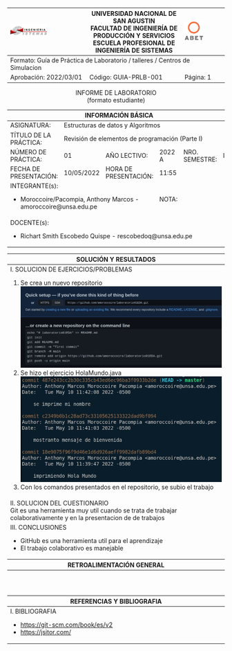 <div dir="auto" align="center">
    <table>
        <tbody>
            <tr>
                <td>
                    <a target="_blank" rel="noopener noreferrer" href="https://github.com/rescobedoq/pw2/blob/main/epis.png?raw=true"><img src="https://github.com/rescobedoq/pw2/raw/main/epis.png?raw=true" alt="EPIS" style="width: 50%; max-width: 100%;"></a>
                </td>
                <th>
                    <span>UNIVERSIDAD NACIONAL DE SAN AGUSTIN</span><br>
                    <span>FACULTAD DE INGENIERÍA DE PRODUCCIÓN Y SERVICIOS</span><br>
                    <span>ESCUELA PROFESIONAL DE INGENIERÍA DE SISTEMAS</span>
                </th>
                <td>
                    <a target="_blank" rel="noopener noreferrer" href="https://github.com/rescobedoq/pw2/blob/main/abet.png?raw=true"><img src="https://github.com/rescobedoq/pw2/raw/main/abet.png?raw=true" alt="ABET" style="width: 50%; max-width: 100%;"></a>
                </td>
            </tr>
        </tbody>
        <tbody>
            <tr>
                <td colspan="3"><span>Formato</span>: Guía de Práctica de Laboratorio / talleres / Centros de Simulacion</td>
            </tr>
            <tr>
                <td><span>Aprobación</span>: 2022/03/01</td>
                <td><span>Código</span>: GUIA-PRLB-001</td>
                <td><span>Página</span>: 1</td>
            </tr>
        </tbody>
	</table>
</div>

<div dir="auto">
	<div dir="auto" align="center">
        <span>INFORME DE LABORATORIO</span><br>
        <span>(formato estudiante)</span>
	</div>
    <table>
        <tbody>
            <tr>
                <th colspan="6">INFORMACIÓN BÁSICA</th>
            </tr>
        </tbody>
        <tbody>
		    <tr>
			    <td>ASIGNATURA:</td>
			    <td colspan="5">Estructuras de datos y Algoritmos</td>
		    </tr>
		    <tr>
			    <td>TÍTULO DE LA PRÁCTICA:</td>
			    <td colspan="5">Revisión de elementos de programación (Parte I)</td>
		    </tr>
		    <tr>
			    <td>NÚMERO DE PRÁCTICA:</td>
			    <td>01</td>
			    <td>AÑO LECTIVO:</td>
			    <td>2022 A</td>
			    <td>NRO. SEMESTRE:</td>
			    <td>III</td>
		    </tr>
		    <tr>
			    <td>FECHA DE PRESENTACIÓN:</td>
			    <td>10/05/2022</td>
			    <td>HORA DE PRESENTACIÓN:</td>
			    <td colspan="3">11:55</td>
		    </tr>
		    <tr>
			    <td colspan="3">INTEGRANTE(s):
				    <ul dir="auto">
					    <li>Moroccoire/Pacompia, Anthony Marcos - amoroccoire@unsa.edu.pe</li>
				    </ul>
			    </td>
			    <td>NOTA:</td>
			    <td colspan="2"></td>
		    </tr>
		    <tr>
			    <td colspan="6">DOCENTE(s):
				    <ul dir="auto">
					    <li>Richart Smith Escobedo Quispe - rescobedoq@unsa.edu.pe</li>
				    </ul>
			    </td>
		    </tr>
	    </tbody>
    </table>
    <table>
        <tbody>
            <tr>
                <th>SOLUCIÓN Y RESULTADOS</th>
            </tr>
        </tbody>
        <tbody>
            <tr>
                <td>
                    I. SOLUCION DE EJERCICIOS/PROBLEMAS
                    <br>
                    <ol>
                        <li>
                            Se crea un nuevo repositorio<br>
                            <img src="images/captura1.png" alt="Repositorio">
                        </li>
                        <li>
                            Se hizo el ejercicio HolaMundo.java<br>
                            <img src="images/captura2.png" alt="commits">
                        </li>
                        <li>
                            Con los comandos presentados en el repositorio,
                            se subio el trabajo
                        </li>
                    </ol>
                </td>
            </tr>
            <tr>
                <td>
                    II. SOLUCION DEL CUESTIONARIO<br>
                    Git es una herramienta muy util cuando se trata de trabajar
                    colaborativamente y en la presentacion de de trabajos
                </td>
            </tr>
            <tr>
                <td>
                    III. CONCLUSIONES
                    <ul dir="auto">
                        <li>GitHub es una herramienta util para el aprendizaje</li>
                        <li>El trabajo colaborativo es manejable</li>
                    </ul>
                </td>
            </tr>
        </tbody>
        <tbody>
            <tr>
                <th>RETROALIMENTACIÓN GENERAL</th>
            </tr>
        </tbody>
        <tbody>
            <tr>
                <th><br><br><br></th>
            </tr>
        </tbody>
        <tbody>
            <tr>
                <th>REFERENCIAS Y BIBLIOGRAFIA</th>
            </tr>
        </tbody>
        <tbody>
            <tr>
                <td>
                    I. BIBLIOGRAFIA
                    <ul dir="auto">
                        <li>
                            <a href="https://git-scm.com/book/es/v2" rel="nofollow">https://git-scm.com/book/es/v2</a>
                        </li>
                        <li>
                            <a href="https://jsitor.com/" rel="nofollow">https://jsitor.com/</a>
                        </li>
                    </ul>
                </td>
            </tr>
        </tbody>
    </table>
</div>
